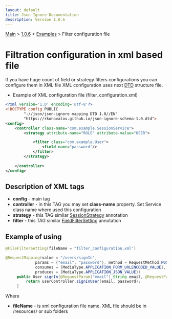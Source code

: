 ```yaml
---
layout: default
title: Json Ignore Documentation
description: Version 1.0.6
---
```


[Main](../../../index.MD) > [1.0.6](../../index.MD) >  [Examples](../index.MD) > Filter configuration file

# Filtration configuration in xml based file
If you have huge count of field or strategy filters configurations you can configure them in XML file
XML configuration uses next [DTD](https://rkonovalov.github.io/json-ignore-schema-1.0.dtd) structure file.

* Example of XML configuration file (filter_configuration.xml)

```xml
<?xml version='1.0' encoding='utf-8'?>
<!DOCTYPE config PUBLIC
        "-//json/json-ignore mapping DTD 1.0//EN"
        "https://rkonovalov.github.io/json-ignore-schema-1.0.dtd">
<config>
    <controller class-name="com.example.SessionService">
        <strategy attribute-name="ROLE" attribute-value="USER">

            <filter class="com.example.User">
                <field name="password"/>
            </filter>
        </strategy>
       
    </controller>
</config>
```

## Description of XML tags
* **config** - main tag
* **controller** - in this TAG you may set **class-name** property. Set Service class name where used this configuration
* **strategy** - this TAG similar [SessionStrategy](../filter-strategy/index.MD) annotation
* **filter** - this TAG similar [FieldFilterSetting](../filter-field/index.MD) annotation

## Example of using

```java
@FileFilterSetting(fileName = "filter_configuration.xml")

@RequestMapping(value = "/users/signIn",
             params = {"email", "password"}, method = RequestMethod.POST,
             consumes = {MediaType.APPLICATION_FORM_URLENCODED_VALUE},
             produces = {MediaType.APPLICATION_JSON_VALUE})            
     public User signIn(@RequestParam("email") String email, @RequestParam("password") String password) {
         return userController.signInUser(email, password);
     }
```

Where
* **fileName** - is xml configuration file name. XML file should be in /resources/ or sub folders